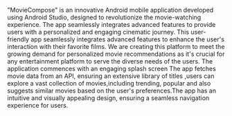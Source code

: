 "MovieCompose" is an innovative Android mobile application developed using Android Studio, designed to revolutionize the movie-watching experience.
The app seamlessly integrates advanced features to provide users with a personalized and engaging cinematic journey. 
This user-friendly app seamlessly integrates advanced features to enhance the user's interaction with their favorite films.
We are creating this platform to meet the growing demand for personalized movie recommendations as it's crucial for any entertainment platform to serve the diverse needs of the users. 
The application commences with an engaging splash screen The app fetches movie data from an API, ensuring an extensive library of titles ,users can explore a vast collection of movies,including trending, popular and also suggests similar movies based on the user's preferences.The app has an intuitive and visually appealing design, ensuring a seamless navigation experience for users. 
